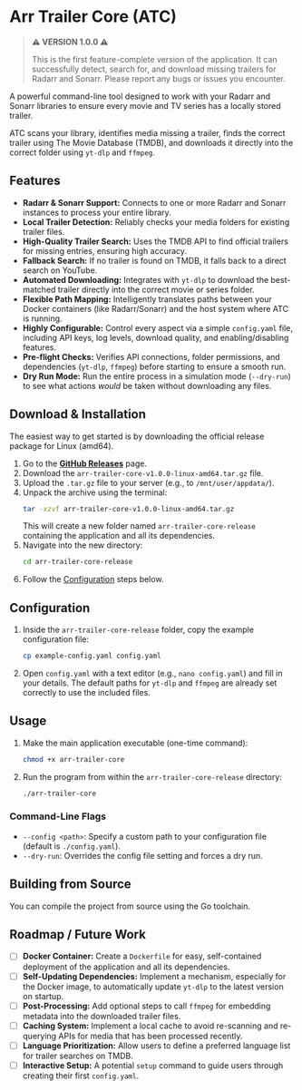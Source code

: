 # Arr Trailer Core (ATC)

> **:warning: VERSION 1.0.0 :warning:**
>
> This is the first feature-complete version of the application. It can successfully detect, search for, and download missing trailers for Radarr and Sonarr. Please report any bugs or issues you encounter.

A powerful command-line tool designed to work with your Radarr and Sonarr libraries to ensure every movie and TV series has a locally stored trailer.

ATC scans your library, identifies media missing a trailer, finds the correct trailer using The Movie Database (TMDB), and downloads it directly into the correct folder using `yt-dlp` and `ffmpeg`.

## Features

-   **Radarr & Sonarr Support:** Connects to one or more Radarr and Sonarr instances to process your entire library.
-   **Local Trailer Detection:** Reliably checks your media folders for existing trailer files.
-   **High-Quality Trailer Search:** Uses the TMDB API to find official trailers for missing entries, ensuring high accuracy.
-   **Fallback Search:** If no trailer is found on TMDB, it falls back to a direct search on YouTube.
-   **Automated Downloading:** Integrates with `yt-dlp` to download the best-matched trailer directly into the correct movie or series folder.
-   **Flexible Path Mapping:** Intelligently translates paths between your Docker containers (like Radarr/Sonarr) and the host system where ATC is running.
-   **Highly Configurable:** Control every aspect via a simple `config.yaml` file, including API keys, log levels, download quality, and enabling/disabling features.
-   **Pre-flight Checks:** Verifies API connections, folder permissions, and dependencies (`yt-dlp`, `ffmpeg`) before starting to ensure a smooth run.
-   **Dry Run Mode:** Run the entire process in a simulation mode (`--dry-run`) to see what actions *would* be taken without downloading any files.

## Download & Installation

The easiest way to get started is by downloading the official release package for Linux (amd64).

1.  Go to the [**GitHub Releases**](https://github.com/themarv1/arr-trailer-core/releases/latest) page.
2.  Download the `arr-trailer-core-v1.0.0-linux-amd64.tar.gz` file.
3.  Upload the `.tar.gz` file to your server (e.g., to `/mnt/user/appdata/`).
4.  Unpack the archive using the terminal:
    ```bash
    tar -xzvf arr-trailer-core-v1.0.0-linux-amd64.tar.gz
    ```
    This will create a new folder named `arr-trailer-core-release` containing the application and all its dependencies.
5.  Navigate into the new directory:
    ```bash
    cd arr-trailer-core-release
    ```
6.  Follow the [Configuration](#configuration) steps below.

## Configuration

1.  Inside the `arr-trailer-core-release` folder, copy the example configuration file:
    ```bash
    cp example-config.yaml config.yaml
    ```
2.  Open `config.yaml` with a text editor (e.g., `nano config.yaml`) and fill in your details. The default paths for `yt-dlp` and `ffmpeg` are already set correctly to use the included files.

## Usage

1.  Make the main application executable (one-time command):
    ```bash
    chmod +x arr-trailer-core
    ```
2.  Run the program from within the `arr-trailer-core-release` directory:
    ```bash
    ./arr-trailer-core
    ```
    
### Command-Line Flags

-   `--config <path>`: Specify a custom path to your configuration file (default is `./config.yaml`).
-   `--dry-run`: Overrides the config file setting and forces a dry run.

## Building from Source

You can compile the project from source using the Go toolchain.

## Roadmap / Future Work

-   [ ] **Docker Container:** Create a `Dockerfile` for easy, self-contained deployment of the application and all its dependencies.
-   [ ] **Self-Updating Dependencies:** Implement a mechanism, especially for the Docker image, to automatically update `yt-dlp` to the latest version on startup.
-   [ ] **Post-Processing:** Add optional steps to call `ffmpeg` for embedding metadata into the downloaded trailer files.
-   [ ] **Caching System:** Implement a local cache to avoid re-scanning and re-querying APIs for media that has been processed recently.
-   [ ] **Language Prioritization:** Allow users to define a preferred language list for trailer searches on TMDB.
-   [ ] **Interactive Setup:** A potential `setup` command to guide users through creating their first `config.yaml`.
